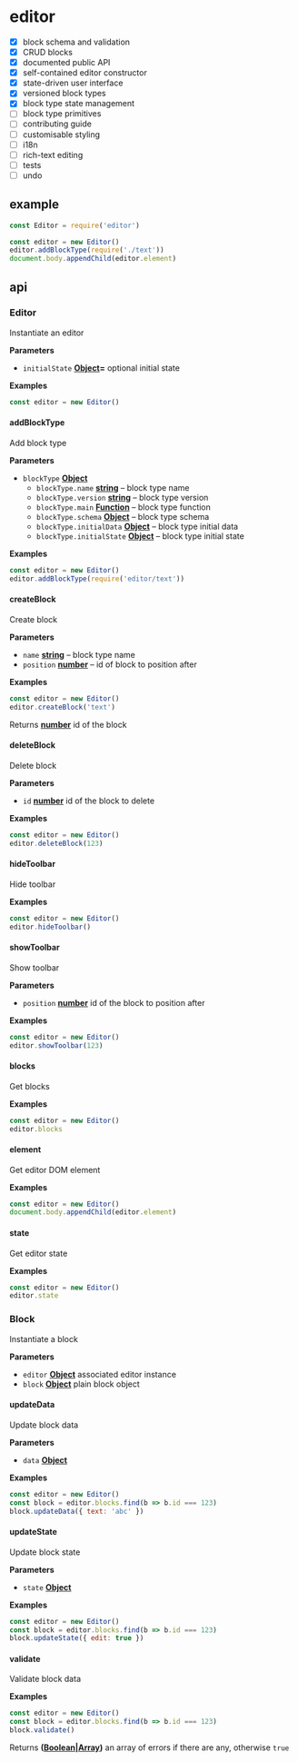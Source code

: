 # editor

-   [x] block schema and validation
-   [x] CRUD blocks
-   [x] documented public API
-   [x] self-contained editor constructor
-   [x] state-driven user interface
-   [x] versioned block types
-   [x] block type state management
-   [ ] block type primitives
-   [ ] contributing guide
-   [ ] customisable styling
-   [ ] i18n
-   [ ] rich-text editing
-   [ ] tests
-   [ ] undo

## example

```js
const Editor = require('editor')

const editor = new Editor()
editor.addBlockType(require('./text'))
document.body.appendChild(editor.element)
```

## api

### Editor

Instantiate an editor

**Parameters**

-   `initialState` **[Object](https://developer.mozilla.org/en-US/docs/Web/JavaScript/Reference/Global_Objects/Object)=** optional initial state

**Examples**

```javascript
const editor = new Editor()
```

#### addBlockType

Add block type

**Parameters**

-   `blockType` **[Object](https://developer.mozilla.org/en-US/docs/Web/JavaScript/Reference/Global_Objects/Object)** 
    -   `blockType.name` **[string](https://developer.mozilla.org/en-US/docs/Web/JavaScript/Reference/Global_Objects/String)** – block type name
    -   `blockType.version` **[string](https://developer.mozilla.org/en-US/docs/Web/JavaScript/Reference/Global_Objects/String)** – block type version
    -   `blockType.main` **[Function](https://developer.mozilla.org/en-US/docs/Web/JavaScript/Reference/Statements/function)** – block type function
    -   `blockType.schema` **[Object](https://developer.mozilla.org/en-US/docs/Web/JavaScript/Reference/Global_Objects/Object)** – block type schema
    -   `blockType.initialData` **[Object](https://developer.mozilla.org/en-US/docs/Web/JavaScript/Reference/Global_Objects/Object)** – block type initial data
    -   `blockType.initialState` **[Object](https://developer.mozilla.org/en-US/docs/Web/JavaScript/Reference/Global_Objects/Object)** – block type initial state

**Examples**

```javascript
const editor = new Editor()
editor.addBlockType(require('editor/text'))
```

#### createBlock

Create block

**Parameters**

-   `name` **[string](https://developer.mozilla.org/en-US/docs/Web/JavaScript/Reference/Global_Objects/String)** – block type name
-   `position` **[number](https://developer.mozilla.org/en-US/docs/Web/JavaScript/Reference/Global_Objects/Number)** – id of block to position after

**Examples**

```javascript
const editor = new Editor()
editor.createBlock('text')
```

Returns **[number](https://developer.mozilla.org/en-US/docs/Web/JavaScript/Reference/Global_Objects/Number)** id of the block

#### deleteBlock

Delete block

**Parameters**

-   `id` **[number](https://developer.mozilla.org/en-US/docs/Web/JavaScript/Reference/Global_Objects/Number)** id of the block to delete

**Examples**

```javascript
const editor = new Editor()
editor.deleteBlock(123)
```

#### hideToolbar

Hide toolbar

**Examples**

```javascript
const editor = new Editor()
editor.hideToolbar()
```

#### showToolbar

Show toolbar

**Parameters**

-   `position` **[number](https://developer.mozilla.org/en-US/docs/Web/JavaScript/Reference/Global_Objects/Number)** id of the block to position after

**Examples**

```javascript
const editor = new Editor()
editor.showToolbar(123)
```

#### blocks

Get blocks

**Examples**

```javascript
const editor = new Editor()
editor.blocks
```

#### element

Get editor DOM element

**Examples**

```javascript
const editor = new Editor()
document.body.appendChild(editor.element)
```

#### state

Get editor state

**Examples**

```javascript
const editor = new Editor()
editor.state
```

### Block

Instantiate a block

**Parameters**

-   `editor` **[Object](https://developer.mozilla.org/en-US/docs/Web/JavaScript/Reference/Global_Objects/Object)** associated editor instance
-   `block` **[Object](https://developer.mozilla.org/en-US/docs/Web/JavaScript/Reference/Global_Objects/Object)** plain block object

#### updateData

Update block data

**Parameters**

-   `data` **[Object](https://developer.mozilla.org/en-US/docs/Web/JavaScript/Reference/Global_Objects/Object)** 

**Examples**

```javascript
const editor = new Editor()
const block = editor.blocks.find(b => b.id === 123)
block.updateData({ text: 'abc' })
```

#### updateState

Update block state

**Parameters**

-   `state` **[Object](https://developer.mozilla.org/en-US/docs/Web/JavaScript/Reference/Global_Objects/Object)** 

**Examples**

```javascript
const editor = new Editor()
const block = editor.blocks.find(b => b.id === 123)
block.updateState({ edit: true })
```

#### validate

Validate block data

**Examples**

```javascript
const editor = new Editor()
const block = editor.blocks.find(b => b.id === 123)
block.validate()
```

Returns **([Boolean](https://developer.mozilla.org/en-US/docs/Web/JavaScript/Reference/Global_Objects/Boolean)\|[Array](https://developer.mozilla.org/en-US/docs/Web/JavaScript/Reference/Global_Objects/Array))** an array of errors if there are any, otherwise `true`
